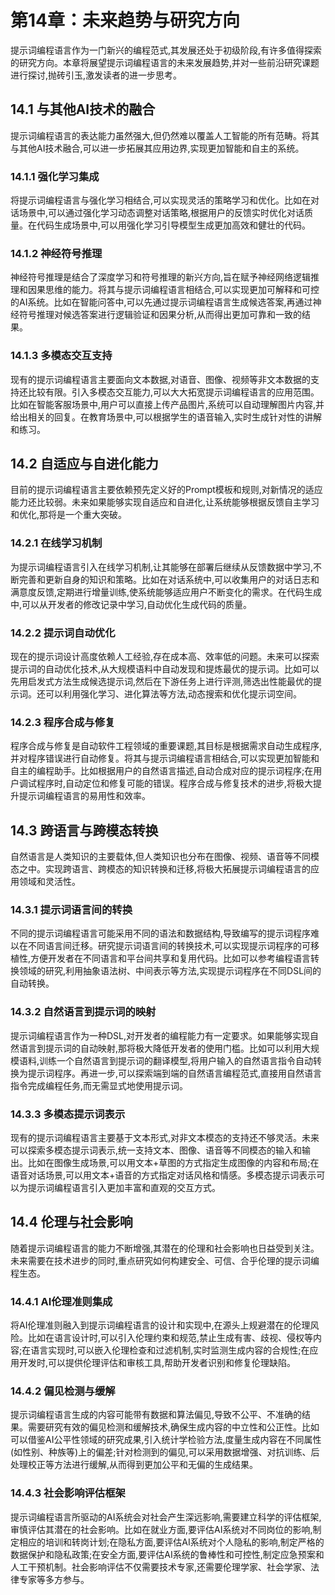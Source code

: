 
# 第14章：未来趋势与研究方向

提示词编程语言作为一门新兴的编程范式,其发展还处于初级阶段,有许多值得探索的研究方向。本章将展望提示词编程语言的未来发展趋势,并对一些前沿研究课题进行探讨,抛砖引玉,激发读者的进一步思考。

## 14.1 与其他AI技术的融合

提示词编程语言的表达能力虽然强大,但仍然难以覆盖人工智能的所有范畴。将其与其他AI技术融合,可以进一步拓展其应用边界,实现更加智能和自主的系统。

### 14.1.1 强化学习集成

将提示词编程语言与强化学习相结合,可以实现灵活的策略学习和优化。比如在对话场景中,可以通过强化学习动态调整对话策略,根据用户的反馈实时优化对话质量。在代码生成场景中,可以用强化学习引导模型生成更加高效和健壮的代码。

### 14.1.2 神经符号推理

神经符号推理是结合了深度学习和符号推理的新兴方向,旨在赋予神经网络逻辑推理和因果思维的能力。将其与提示词编程语言相结合,可以实现更加可解释和可控的AI系统。比如在智能问答中,可以先通过提示词编程语言生成候选答案,再通过神经符号推理对候选答案进行逻辑验证和因果分析,从而得出更加可靠和一致的结果。

### 14.1.3 多模态交互支持

现有的提示词编程语言主要面向文本数据,对语音、图像、视频等非文本数据的支持还比较有限。引入多模态交互能力,可以大大拓宽提示词编程语言的应用范围。比如在智能客服场景中,用户可以直接上传产品图片,系统可以自动理解图片内容,并给出相关的回复。在教育场景中,可以根据学生的语音输入,实时生成针对性的讲解和练习。

## 14.2 自适应与自进化能力

目前的提示词编程语言主要依赖预先定义好的Prompt模板和规则,对新情况的适应能力还比较弱。未来如果能够实现自适应和自进化,让系统能够根据反馈自主学习和优化,那将是一个重大突破。

### 14.2.1 在线学习机制

为提示词编程语言引入在线学习机制,让其能够在部署后继续从反馈数据中学习,不断完善和更新自身的知识和策略。比如在对话系统中,可以收集用户的对话日志和满意度反馈,定期进行增量训练,使系统能够适应用户不断变化的需求。在代码生成中,可以从开发者的修改记录中学习,自动优化生成代码的质量。

### 14.2.2 提示词自动优化

现在的提示词设计高度依赖人工经验,存在成本高、效率低的问题。未来可以探索提示词的自动优化技术,从大规模语料中自动发现和提炼最优的提示词。比如可以先用启发式方法生成候选提示词,然后在下游任务上进行评测,筛选出性能最优的提示词。还可以利用强化学习、进化算法等方法,动态搜索和优化提示词空间。

### 14.2.3 程序合成与修复

程序合成与修复是自动软件工程领域的重要课题,其目标是根据需求自动生成程序,并对程序错误进行自动修复。将其与提示词编程语言相结合,可以实现更加智能和自主的编程助手。比如根据用户的自然语言描述,自动合成对应的提示词程序;在用户调试程序时,自动定位和修复可能的错误。程序合成与修复技术的进步,将极大提升提示词编程语言的易用性和效率。

## 14.3 跨语言与跨模态转换

自然语言是人类知识的主要载体,但人类知识也分布在图像、视频、语音等不同模态之中。实现跨语言、跨模态的知识转换和迁移,将极大拓展提示词编程语言的应用领域和灵活性。

### 14.3.1 提示词语言间的转换

不同的提示词编程语言可能采用不同的语法和数据结构,导致编写的提示词程序难以在不同语言间迁移。研究提示词语言间的转换技术,可以实现提示词程序的可移植性,方便开发者在不同语言和平台间共享和复用代码。比如可以参考编程语言转换领域的研究,利用抽象语法树、中间表示等方法,实现提示词程序在不同DSL间的自动转换。

### 14.3.2 自然语言到提示词的映射

提示词编程语言作为一种DSL,对开发者的编程能力有一定要求。如果能够实现自然语言到提示词的自动映射,那将极大降低开发者的使用门槛。比如可以利用大规模语料,训练一个自然语言到提示词的翻译模型,将用户输入的自然语言指令自动转换为提示词程序。再进一步,可以探索端到端的自然语言编程范式,直接用自然语言指令完成编程任务,而无需显式地使用提示词。

### 14.3.3 多模态提示词表示

现有的提示词编程语言主要基于文本形式,对非文本模态的支持还不够灵活。未来可以探索多模态提示词表示,统一支持文本、图像、语音等不同模态的输入和输出。比如在图像生成场景,可以用文本+草图的方式指定生成图像的内容和布局;在语音对话场景,可以用文本+语音的方式指定对话风格和情感。多模态提示词表示可以为提示词编程语言引入更加丰富和直观的交互方式。

## 14.4 伦理与社会影响

随着提示词编程语言的能力不断增强,其潜在的伦理和社会影响也日益受到关注。未来需要在技术进步的同时,重点研究如何构建安全、可信、合乎伦理的提示词编程生态。

### 14.4.1 AI伦理准则集成

将AI伦理准则融入到提示词编程语言的设计和实现中,在源头上规避潜在的伦理风险。比如在语言设计时,可以引入伦理约束和规范,禁止生成有害、歧视、侵权等内容;在语言实现时,可以嵌入伦理检查和过滤机制,实时监测生成内容的合规性;在应用开发时,可以提供伦理评估和审核工具,帮助开发者识别和修复伦理缺陷。

### 14.4.2 偏见检测与缓解

提示词编程语言生成的内容可能带有数据和算法偏见,导致不公平、不准确的结果。需要研究有效的偏见检测和缓解技术,确保生成内容的中立性和公正性。比如可以借鉴AI公平性领域的研究成果,引入统计学检验方法,度量生成内容在不同属性(如性别、种族等)上的偏差;针对检测到的偏见,可以采用数据增强、对抗训练、后处理校正等方法进行缓解,从而得到更加公平和无偏的生成结果。

### 14.4.3 社会影响评估框架

提示词编程语言所驱动的AI系统会对社会产生深远影响,需要建立科学的评估框架,审慎评估其潜在的社会影响。比如在就业方面,要评估AI系统对不同岗位的影响,制定相应的培训和转岗计划;在隐私方面,要评估AI系统对个人隐私的影响,制定严格的数据保护和隐私政策;在安全方面,要评估AI系统的鲁棒性和可控性,制定应急预案和人工干预机制。社会影响评估不仅需要技术专家,还需要伦理学家、社会学家、法律专家等多方参与。
